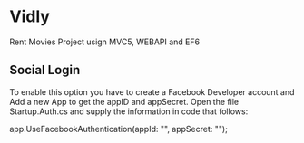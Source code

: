 # Vidly
Rent Movies Project usign MVC5, WEBAPI and EF6

## Social Login
To enable this option you have to create a Facebook Developer account and Add a new App to get the appID and appSecret.
Open the file Startup.Auth.cs and supply the information in code that follows:

app.UseFacebookAuthentication(appId: "", appSecret: "");
